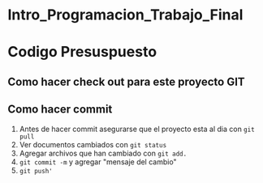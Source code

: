 # Intro_Programacion_Trabajo_Final

# Codigo Presuspuesto
## Como hacer check out para este proyecto GIT

## Como hacer commit
1. Antes de hacer commit asegurarse que el proyecto esta al dia con `git pull`
2. Ver documentos cambiados con `git status`
3. Agregar archivos que han cambiado con `git add.`
4. `git commit -m` y agregar "mensaje del cambio"
5. `git push'`
